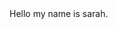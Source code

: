 <!DOCTYPE html>
<html>
<head>
  <title>Sarah Davis</title>
</head>
<body>
Hello my name is sarah.
</body>
</html>
